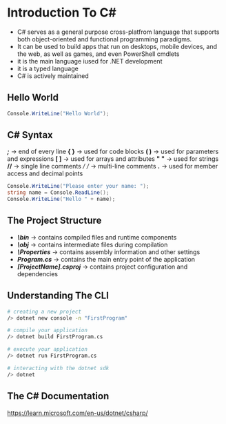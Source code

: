 # Introduction To C#

- C# serves as a general purpose cross-platfrom language that supports both object-oriented and functional programming paradigms.
- It can be used to build apps that run on desktops, mobile devices, and the web, as well as games, and even PowerShell cmdlets
- it is the main language iused for .NET development
- it is a typed language
- C# is actively maintained

## Hello World

```cs
Console.WriteLine("Hello World");
```

## C# Syntax

***;*** -> end of every line
**{ }** -> used for code blocks
**( )** -> used for parameters and expressions
**[ ]** -> used for arrays and attributes
**" "** -> used for strings
**//** -> single line comments
**/* */** -> multi-line comments
**.** -> used for member access and decimal points

```cs
Console.WriteLine("Please enter your name: ");
string name = Console.ReadLine();
Console.WriteLine("Hello " + name);
```

## The Project Structure

- ***\bin*** -> contains compiled files and runtime components
- ***\obj*** -> contains intermediate files during compilation
- ***\Properties*** -> contains assembly information and other settings
- ***Program.cs*** -> contains the main entry point of the application
- ***[ProjectName].csproj*** -> contains project configuration and dependencies


## Understanding The CLI
```bash
# creating a new project
/> dotnet new console -n "FirstProgram"

# compile your application
/> dotnet build FirstProgram.cs

# execute your application 
/> dotnet run FirstProgram.cs

# interacting with the dotnet sdk
/> dotnet

```


## The C# Documentation
https://learn.microsoft.com/en-us/dotnet/csharp/
